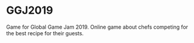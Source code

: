 # GGJ2019
Game for Global Game Jam 2019. Online game about chefs competing for the best recipe for their guests.
